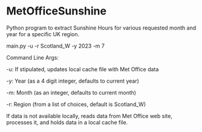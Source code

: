 # MetOfficeSunshine
Python program to extract Sunshine Hours for various requested month and year for a specific UK region. 

main.py -u -r Scotland_W -y 2023 -m 7

Command Line Args:

-u: If stipulated, updates local cache file with Met Office data

-y: Year (as a 4 digit integer, defaults to current year)

-m: Month (as an integer, defaults to current month)

-r: Region (from a list of choices, default is Scotland_W)

If data is not available locally, reads data from Met Office web site, processes it, and holds data in a local cache file.